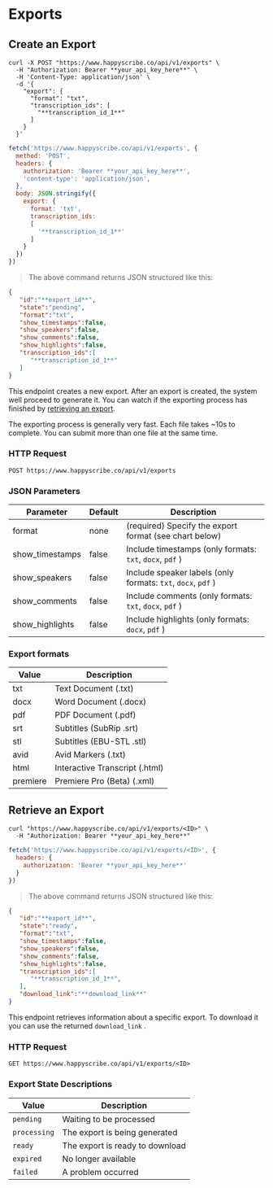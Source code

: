 # Exports

## Create an Export

```shell
curl -X POST "https://www.happyscribe.co/api/v1/exports" \
  -H "Authorization: Bearer **your_api_key_here**" \
  -H 'Content-Type: application/json' \
  -d '{
    "export": {
      "format": "txt",
      "transcription_ids": [
        "**transcription_id_1**"
      ]
    }
  }'

```

```javascript
fetch('https://www.happyscribe.co/api/v1/exports', {
  method: 'POST',
  headers: {
    authorization: 'Bearer **your_api_key_here**',
    'content-type': 'application/json',
  },
  body: JSON.stringify({
    export: {
      format: 'txt', 
      transcription_ids: 
      [
        '**transcription_id_1**'
      ] 
    }
  })
})
```

> The above command returns JSON structured like this:


```json
{
   "id":"**export_id**",
   "state":"pending",
   "format":"txt",
   "show_timestamps":false,
   "show_speakers":false,
   "show_comments":false,
   "show_highlights":false,
   "transcription_ids":[
      "**transcription_id_1**"
   ]
}
```

This endpoint creates a new export. After an export is created, the system well proceed to generate it. You can watch if the exporting process has finished by [retrieving an export](#retrieve-an-export). 

The exporting process is generally very fast. Each file takes ~10s to complete. You can submit more than one file at the same time.


### HTTP Request

`POST https://www.happyscribe.co/api/v1/exports`

### JSON Parameters

Parameter | Default | Description
--------- | ------- | -----------
format | none | (required) Specify the export format (see chart below)
show_timestamps | false | Include timestamps (only formats: `txt`, `docx`, `pdf` )
show_speakers | false | Include speaker labels (only formats: `txt`, `docx`, `pdf` )
show_comments | false | Include comments (only formats: `txt`, `docx`, `pdf` )
show_highlights | false | Include highlights (only formats: `docx`, `pdf` )

### Export formats

Value | Description 
----- | -----------
txt | Text Document (.txt)
docx | Word Document (.docx)
pdf | PDF Document (.pdf)
srt | Subtitles (SubRip .srt)
stl | Subtitles (EBU-STL .stl)
avid | Avid Markers (.txt)
html | Interactive Transcript (.html)
premiere | Premiere Pro (Beta) (.xml)














## Retrieve an Export


```shell
curl "https://www.happyscribe.co/api/v1/exports/<ID>" \
  -H "Authorization: Bearer **your_api_key_here**"
```

```javascript
fetch('https://www.happyscribe.co/api/v1/exports/<ID>', {
  headers: {
    authorization: 'Bearer **your_api_key_here**'
  }
})
```

> The above command returns JSON structured like this:

```json
{
   "id":"**export_id**",
   "state":"ready",
   "format":"txt",
   "show_timestamps":false,
   "show_speakers":false,
   "show_comments":false,
   "show_highlights":false,
   "transcription_ids":[
      "**transcription_id_1**",
   ],
   "download_link":"**download_link**"
}
```


This endpoint retrieves information about a specific export. To download it you can use the returned `download_link` .

### HTTP Request

`GET https://www.happyscribe.co/api/v1/exports/<ID>`


### Export State Descriptions

Value | Description 
----- | ---------- 
`pending` | Waiting to be processed
`processing` | The export is being generated
`ready` | The export is ready to download
`expired` | No longer available
`failed` | A problem occurred